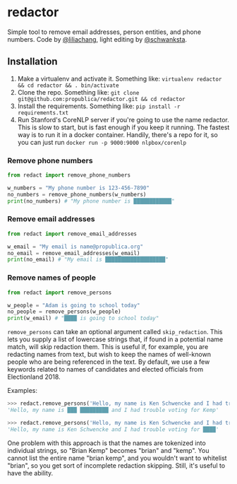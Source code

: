 # redactor
Simple tool to remove email addresses, person entities, and phone numbers. Code by [@liliachang](https://github.com/liliachang), light editing by [@schwanksta](https://github.com/schwanksta).

## Installation
1. Make a virtualenv and activate it. Something like: `virtualenv redactor && cd redactor && . bin/activate`
2. Clone the repo. Something like: `git clone git@github.com:propublica/redactor.git && cd redactor`
3. Install the requirements. Something like: `pip install -r requirements.txt`
4. Run Stanford's CoreNLP server if you're going to use the name redactor. This is slow to start, but is fast enough if you keep it running. The fastest way is to run it in a docker container. Handily, there's a repo for it, so you can just run `docker run -p 9000:9000 nlpbox/corenlp`

### Remove phone numbers
```python
from redact import remove_phone_numbers

w_numbers = "My phone number is 123-456-7890"
no_numbers = remove_phone_numbers(w_numbers)
print(no_numbers) # "My phone number is ████████████"
```

### Remove email addresses

```python
from redact import remove_email_addresses

w_email = "My email is name@propublica.org"
no_email = remove_email_addresses(w_email)
print(no_email) # "My email is ███████████████████"
```

### Remove names of people

```python
from redact import remove_persons

w_people = "Adam is going to school today"
no_people = remove_persons(w_people)
print(w_email) # "████ is going to school today"
```

`remove_persons` can take an optional argument called `skip_redaction`. This lets you supply a list of lowercase strings that, if found in a potential name match, will skip redaction them. This is useful if, for example, you are redacting names from text, but wish to keep the names of well-known people who are being referenced in the text. By default, we use a few keywords related to names of candidates and elected officials from Electionland 2018.

Examples:

```python
>>> redact.remove_persons('Hello, my name is Ken Schwencke and I had trouble voting for Kemp')
'Hello, my name is ███ █████████ and I had trouble voting for Kemp'
```

```python
>>> redact.remove_persons('Hello, my name is Ken Schwencke and I had trouble voting for Kemp', skip_redaction=('ken', 'schwencke',))
'Hello, my name is Ken Schwencke and I had trouble voting for ████'
```

One problem with this approach is that the names are tokenized into individual strings, so "Brian Kemp" becomes "brian" and "kemp". You cannot list the entire name "brian kemp", and you wouldn't want to whitelist "brian", so you get sort of incomplete redaction skipping. Still, it's useful to have the ability.
